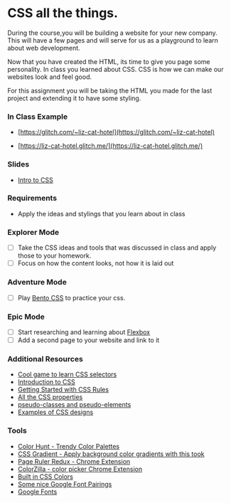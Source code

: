 # CSS all the things.

During the course,you will be building a website for your new company. This will have a few pages and will serve for us as a playground to learn about web development.

Now that you have created the HTML, its time to give you page some personality. In class you learned about CSS. CSS is how we can make our websites look and feel good.

For this assignment you will be taking the HTML you made for the last project and extending it to have some styling.

### In Class Example

- [https://glitch.com/~liz-cat-hotel](https://glitch.com/~liz-cat-hotel)

- [https://liz-cat-hotel.glitch.me/](https://liz-cat-hotel.glitch.me/)

### Slides

- [Intro to CSS](https://slides.com/lizthrilla/test-drive-css#/)

### Requirements

- Apply the ideas and stylings that you learn about in class

### Explorer Mode

- [ ] Take the CSS ideas and tools that was discussed in class and apply those to your homework.
- [ ] Focus on how the content looks, not how it is laid out

### Adventure Mode

- [ ] Play [Bento CSS](https://flukeout.github.io/) to practice your css.

### Epic Mode

- [ ] Start researching and learning about [Flexbox](https://css-tricks.com/snippets/css/a-guide-to-flexbox/)
- [ ] Add a second page to your website and link to it

### Additional Resources

- [Cool game to learn CSS selectors](https://flukeout.github.io/)
- [Introduction to CSS](https://developer.mozilla.org/en-US/docs/Learn/CSS/Introduction_to_CSS)
- [Getting Started with CSS Rules](https://developer.mozilla.org/en-US/docs/Learn/Getting_started_with_the_web/CSS_basics#Anatomy_of_a_CSS_ruleset)
- [All the CSS properties](https://developer.mozilla.org/en-US/docs/Web/CSS/Reference#Keyword_index)
- [pseudo-classes and pseudo-elements](https://developer.mozilla.org/en-US/docs/Learn/CSS/Introduction_to_CSS/Pseudo-classes_and_pseudo-elements)
- [Examples of CSS designs](http://www.csszengarden.com/)

### Tools
- [Color Hunt - Trendy Color Palettes](https://colorhunt.co/)
- [CSS Gradient - Apply background color gradients with this took](https://cssgradient.io/)
- [Page Ruler Redux - Chrome Extension](https://chrome.google.com/webstore/detail/page-ruler-redux/giejhjebcalaheckengmchjekofhhmal?hl=en)
- [ColorZilla - color picker Chrome Extension](https://chrome.google.com/webstore/detail/colorzilla/bhlhnicpbhignbdhedgjhgdocnmhomnp?hl=en)
- [Built in CSS Colors](https://developer.mozilla.org/en-US/docs/Web/CSS/color_value)
- [Some nice Google Font Pairings](http://femmebot.github.io/google-type/)
- [Google Fonts](https://fonts.google.com/)
